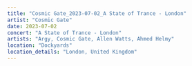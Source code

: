 ```yaml
---
title: "Cosmic Gate_2023-07-02_A State of Trance - London"
artist: "Cosmic Gate"
date: 2023-07-02
concert: "A State of Trance - London"
artists: "Argy, Cosmic Gate, Allen Watts, Ahmed Helmy"
location: "Dockyards"
location_details: "London, United Kingdom"
---
```

